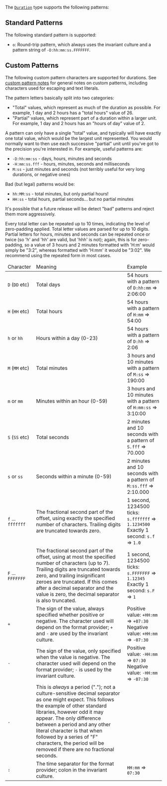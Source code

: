 The [`Duration`](../api/NodaTime.Duration.yml) type supports the following patterns:

Standard Patterns
-----------------

The following standard pattern is supported:

- `o`: Round-trip pattern, which always uses the invariant culture and a pattern string of `-D:hh:mm:ss.FFFFFFF`.

Custom Patterns
---------------

The following custom pattern characters are supported for durations. See [custom pattern notes](text.md#custom-patterns)
for general notes on custom patterns, including characters used for escaping and text literals.

The pattern letters basically split into two categories:
- "Total" values, which represent as much of the duration as possible. For example, 1 day and 2 hours has a "total hours" value of 26. 
- "Partial" values, which represent part of a duration within a larger unit. For example, 1 day and 2 hours has an "hours of day" value of 2.

A pattern can only have a single "total" value, and typically will have exactly one total value, which would be the largest unit represented. You would normally want to then use each successive "partial" unit until you've got to the precision you're interested in. For example, useful patterns are:

- `-D:hh:mm:ss` - days, hours, minutes and seconds
- `-H:mm:ss.fff` - hours, minutes, seconds and milliseconds
- `M:ss` - just minutes and seconds (not terribly useful for very long durations, or negative ones)  

Bad (but legal) patterns would be:

- `hh:MM:ss` - total minutes, but only partial hours!
- `HH:ss` - total hours, partial seconds... but no partial minutes

It's possible that a future release will be detect "bad" patterns and reject them more aggressively.

Every total letter can be repeated up to 10 times, indicating the level of zero-padding applied.
Total letter values are parsed for up to 10 digits.
Partial letters for hours, minutes and seconds can be repeated once or twice
(so 'h' and 'hh' are valid, but 'hhh' is not); again, this is for zero-padding, so a value of 3 hours
and 2 minutes formatted with 'H:m' would simply be "3:2", whereas formatted with 'H:mm' it would be "3:02".
We recommend using the repeated form in most cases.

<table>
  <thead>
    <tr>
      <td>Character</td>
      <td>Meaning</td>
      <td>Example</td>
    </tr>
  </thead>
  <tbody>    
    <tr>
      <td><code>D</code> (<code>DD</code> etc)</td>
      <td>Total days</td>
      <td>54 hours with a pattern of <code>D:hh:mm</code> => 2:06:00</td>
    </tr>
    <tr>
      <td><code>H</code> (<code>HH</code> etc)</td>
      <td>Total hours</td>
      <td>54 hours with a pattern of <code>H:mm</code> => 54:00</td>
    </tr>
    <tr>
      <td><code>h</code> or <code>hh</code></td>
      <td>Hours within a day (0-23)</td>
      <td>54 hours with a pattern of <code>D:hh</code> => 2:06</td>
    </tr>
    <tr>
      <td><code>M</code> (<code>MM</code> etc)</td>
      <td>Total minutes</td>
      <td>3 hours and 10 minutes with a pattern of <code>M:ss</code> => 190:00</td>
    </tr>
    <tr>
      <td><code>m</code> or <code>mm</code></td>
      <td>Minutes within an hour (0-59)</td>
      <td>3 hours and 10 minutes with a pattern of <code>H:mm:ss</code> => 3:10:00</td>
    </tr>
    <tr>
      <td><code>S</code> (<code>SS</code> etc)</td>
      <td>Total seconds</td>
      <td>2 minutes and 10 seconds with a pattern of <code>S.fff</code> => 70.000</td>
    </tr>
    <tr>
      <td><code>s</code> or <code>ss</code></td>
      <td>Seconds within a minute (0-59)</td>
      <td>2 minutes and 10 seconds with a pattern of <code>M:ss.fff</code> => 2:10.000</td>
    </tr>
    <tr>
      <td><code>f</code> ... <code>fffffff</code>
      <td>
        The fractional second part of the offset, using exactly the specified number of characters.
		Trailing digits are truncated towards zero.
      </td>
      <td>
        1 second, 1234500 ticks: <code>s.fffffff</code> => <code>1.1234500</code> <br />
        Exactly 1 second: <code>s.f</code> => <code>1.0</code> <br />
      </td>
    </tr>
    <tr>
      <td><code>F</code> ... <code>FFFFFFF</code></td>
      <td>
        The fractional second part of the offset, using at most the specified number of characters (up to 7).
		Trailing digits are truncated towards zero, and trailing insignificant zeroes are truncated.
		If this comes after a decimal separator and the value is zero, the decimal separator is
		also truncated.
      </td>
      <td>
        1 second, 1234500 ticks: <code>s.FFFFFFF</code> => <code>1.12345</code> <br />
        Exactly 1 second: <code>s.F</code> => <code>1</code> <br />
      </td>
    </tr>
    <tr>
      <td><code>+</code></td>
      <td>
        The sign of the value, always specified whether positive or negative.
        The character used will depend on the format provider; <code>+</code> and <code>-</code> are used by the invariant culture.
      </td>
      <td>
        Positive value: <code>+HH:mm</code> => <code>+07:30</code> <br />
        Negative value: <code>+HH:mm</code> => <code>-07:30</code>
      </td>
    </tr>
    <tr>
      <td><code>-</code></td>
      <td>
        The sign of the value, only specified when the value is negative.
        The character used will depend on the format provider; <code>-</code> is
        used by the invariant culture.
      </td>
      <td>
        Positive value: <code>-HH:mm</code> => <code>07:30</code> <br />
        Negative value: <code>-HH:mm</code> => <code>-07:30</code>
      </td>
    </tr>
    <tr>
	  <td><code>.</code></td>
	  <td>
	    This is <em>always</em> a period ("."); not a culture-sensitive decimal separator as one might expect. This
		follows the example of other standard libraries, however odd it may appear. The only difference
		between a period and any other literal character is that when followed by a series of "F" characters,
		the period will be removed if there are no fractional seconds.
      </td>
    </tr>
    <tr>
      <td><code>:</code></td>
      <td>
        The time separator for the format provider; colon in the invariant culture.
      </td>
      <td><code>HH:mm</code> => <code>07:30</code></td>
    </tr>
  </tbody>    
</table>

